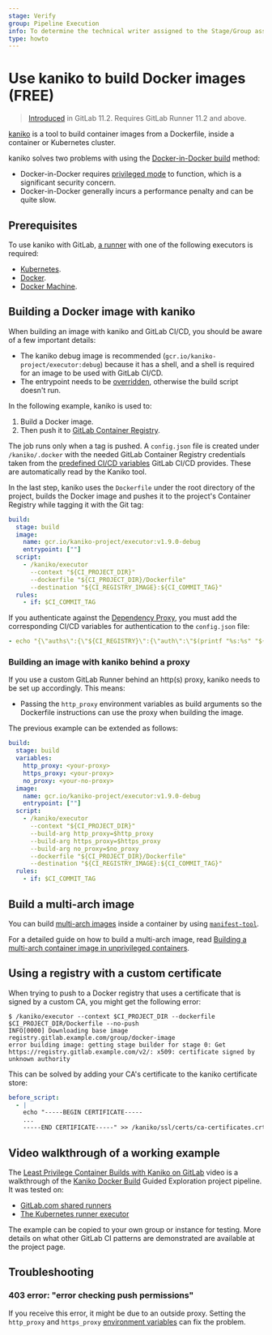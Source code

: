 ```yaml
---
stage: Verify
group: Pipeline Execution
info: To determine the technical writer assigned to the Stage/Group associated with this page, see https://about.gitlab.com/handbook/product/ux/technical-writing/#assignments
type: howto
---
```


# Use kaniko to build Docker images **(FREE)**

> [Introduced](https://gitlab.com/gitlab-org/gitlab-foss/-/issues/45512) in GitLab 11.2. Requires GitLab Runner 11.2 and above.

[kaniko](https://github.com/GoogleContainerTools/kaniko) is a tool to build
container images from a Dockerfile, inside a container or Kubernetes cluster.

kaniko solves two problems with using the
[Docker-in-Docker build](using_docker_build.md#use-docker-in-docker)
method:

- Docker-in-Docker requires [privileged mode](https://docs.docker.com/engine/reference/run/#runtime-privilege-and-linux-capabilities)
  to function, which is a significant security concern.
- Docker-in-Docker generally incurs a performance penalty and can be quite slow.

## Prerequisites

To use kaniko with GitLab, [a runner](https://docs.gitlab.com/runner/) with one
of the following executors is required:

- [Kubernetes](https://docs.gitlab.com/runner/executors/kubernetes.html).
- [Docker](https://docs.gitlab.com/runner/executors/docker.html).
- [Docker Machine](https://docs.gitlab.com/runner/executors/docker_machine.html).

## Building a Docker image with kaniko

When building an image with kaniko and GitLab CI/CD, you should be aware of a
few important details:

- The kaniko debug image is recommended (`gcr.io/kaniko-project/executor:debug`)
  because it has a shell, and a shell is required for an image to be used with
  GitLab CI/CD.
- The entrypoint needs to be [overridden](using_docker_images.md#override-the-entrypoint-of-an-image),
  otherwise the build script doesn't run.

In the following example, kaniko is used to:

1. Build a Docker image.
1. Then push it to [GitLab Container Registry](../../user/packages/container_registry/index.md).

The job runs only when a tag is pushed. A `config.json` file is created under
`/kaniko/.docker` with the needed GitLab Container Registry credentials taken from the
[predefined CI/CD variables](../variables/index.md#predefined-cicd-variables)
GitLab CI/CD provides. These are automatically read by the Kaniko tool.

In the last step, kaniko uses the `Dockerfile` under the
root directory of the project, builds the Docker image and pushes it to the
project's Container Registry while tagging it with the Git tag:

```yaml
build:
  stage: build
  image:
    name: gcr.io/kaniko-project/executor:v1.9.0-debug
    entrypoint: [""]
  script:
    - /kaniko/executor
      --context "${CI_PROJECT_DIR}"
      --dockerfile "${CI_PROJECT_DIR}/Dockerfile"
      --destination "${CI_REGISTRY_IMAGE}:${CI_COMMIT_TAG}"
  rules:
    - if: $CI_COMMIT_TAG
```

If you authenticate against the [Dependency Proxy](../../user/packages/dependency_proxy/index.md#authenticate-within-cicd),
you must add the corresponding CI/CD variables for authentication to the `config.json` file:

```yaml
- echo "{\"auths\":{\"${CI_REGISTRY}\":{\"auth\":\"$(printf "%s:%s" "${CI_REGISTRY_USER}" "${CI_REGISTRY_PASSWORD}" | base64 | tr -d '\n')\"},\"$CI_DEPENDENCY_PROXY_SERVER\":{\"auth\":\"$(printf "%s:%s" ${CI_DEPENDENCY_PROXY_USER} "${CI_DEPENDENCY_PROXY_PASSWORD}" | base64 | tr -d '\n')\"}}}" > /kaniko/.docker/config.json
```

### Building an image with kaniko behind a proxy

If you use a custom GitLab Runner behind an http(s) proxy, kaniko needs to be set
up accordingly. This means:

- Passing the `http_proxy` environment variables as build arguments so the Dockerfile
  instructions can use the proxy when building the image.

The previous example can be extended as follows:

```yaml
build:
  stage: build
  variables:
    http_proxy: <your-proxy>
    https_proxy: <your-proxy>
    no_proxy: <your-no-proxy>
  image:
    name: gcr.io/kaniko-project/executor:v1.9.0-debug
    entrypoint: [""]
  script:
    - /kaniko/executor
      --context "${CI_PROJECT_DIR}"
      --build-arg http_proxy=$http_proxy
      --build-arg https_proxy=$https_proxy
      --build-arg no_proxy=$no_proxy
      --dockerfile "${CI_PROJECT_DIR}/Dockerfile"
      --destination "${CI_REGISTRY_IMAGE}:${CI_COMMIT_TAG}"
  rules:
    - if: $CI_COMMIT_TAG
```

## Build a multi-arch image

You can build [multi-arch images](https://www.docker.com/blog/multi-arch-build-and-images-the-simple-way/)
inside a container by using [`manifest-tool`](https://github.com/estesp/manifest-tool).

For a detailed guide on how to build a multi-arch image, read [Building a multi-arch container image in unprivileged containers](https://blog.siemens.com/2022/07/building-a-multi-arch-container-image-in-unprivileged-containers/).

## Using a registry with a custom certificate

When trying to push to a Docker registry that uses a certificate that is signed
by a custom CA, you might get the following error:

```shell
$ /kaniko/executor --context $CI_PROJECT_DIR --dockerfile $CI_PROJECT_DIR/Dockerfile --no-push
INFO[0000] Downloading base image registry.gitlab.example.com/group/docker-image
error building image: getting stage builder for stage 0: Get https://registry.gitlab.example.com/v2/: x509: certificate signed by unknown authority
```

This can be solved by adding your CA's certificate to the kaniko certificate
store:

```yaml
before_script:
  - |
    echo "-----BEGIN CERTIFICATE-----
    ...
    -----END CERTIFICATE-----" >> /kaniko/ssl/certs/ca-certificates.crt
```

## Video walkthrough of a working example

The [Least Privilege Container Builds with Kaniko on GitLab](https://www.youtube.com/watch?v=d96ybcELpFs)
video is a walkthrough of the [Kaniko Docker Build](https://gitlab.com/guided-explorations/containers/kaniko-docker-build)
Guided Exploration project pipeline. It was tested on:

- [GitLab.com shared runners](../runners/index.md)
- [The Kubernetes runner executor](https://docs.gitlab.com/runner/executors/kubernetes.html)

The example can be copied to your own group or instance for testing. More details
on what other GitLab CI patterns are demonstrated are available at the project page.

## Troubleshooting

### 403 error: "error checking push permissions"

If you receive this error, it might be due to an outside proxy. Setting the `http_proxy`
and `https_proxy` [environment variables](../../administration/packages/container_registry.md#running-the-docker-daemon-with-a-proxy)
can fix the problem.
